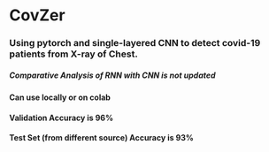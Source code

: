 # CovZer
### Using pytorch and single-layered CNN to detect covid-19 patients from X-ray of Chest.<br>
##### Comparative Analysis of RNN with CNN is not updated<br>
#### Can use locally or on colab<br>
#### Validation Accuracy is 96%<br>
#### Test Set (from different source) Accuracy is 93%<br>
